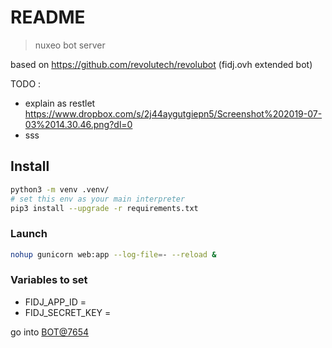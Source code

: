 # README #

> nuxeo bot server

based on https://github.com/revolutech/revolubot (fidj.ovh extended bot)

TODO :
- explain as restlet https://www.dropbox.com/s/2j44aygutgiepn5/Screenshot%202019-07-03%2014.30.46.png?dl=0
- sss

## Install

```bash
python3 -m venv .venv/
# set this env as your main interpreter
pip3 install --upgrade -r requirements.txt
```

    
### Launch


```bash
nohup gunicorn web:app --log-file=- --reload &
```
    
   
### Variables to set

* FIDJ_APP_ID = 
* FIDJ_SECRET_KEY = 
    
go into [BOT@7654](http://localhost:7654)
